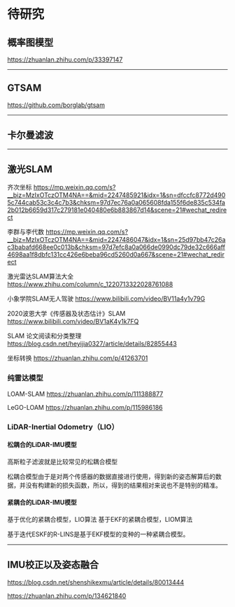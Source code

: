 # 待研究

##

## 概率图模型

https://zhuanlan.zhihu.com/p/33397147

---

## GTSAM

https://github.com/borglab/gtsam

---

## 卡尔曼滤波

---

## 激光SLAM

齐次坐标
https://mp.weixin.qq.com/s?__biz=MzIxOTczOTM4NA==&mid=2247485921&idx=1&sn=dfccfc8772d4905c744cab53c3c4c7b3&chksm=97d7ec76a0a065608fda155f6de835c534fa2b012b6659d317c279181e040480e6b883867d14&scene=21#wechat_redirect

李群与李代数
https://mp.weixin.qq.com/s?__biz=MzIxOTczOTM4NA==&mid=2247486047&idx=1&sn=25d97bb47c26ac3babafd668ee0c013b&chksm=97d7efc8a0a066de0990dc79de32c666aff4698aa1f8dbfc131cc426e6beba96cd5260d0a667&scene=21#wechat_redirect

激光雷达SLAM算法大全
https://www.zhihu.com/column/c_1220713322028761088

小象学院SLAM无人驾驶
https://www.bilibili.com/video/BV11a4y1v79G

2020波恩大学《传感器及状态估计》SLAM
https://www.bilibili.com/video/BV1aK4y1k7FQ

SLAM 论文阅读和分类整理
https://blog.csdn.net/heyijia0327/article/details/82855443

坐标转换
https://zhuanlan.zhihu.com/p/41263701

### 纯雷达模型

LOAM-SLAM
https://zhuanlan.zhihu.com/p/111388877

LeGO-LOAM
https://zhuanlan.zhihu.com/p/115986186

### LiDAR-Inertial Odometry（LIO）

#### 松耦合的LiDAR-IMU模型



高斯粒子滤波就是比较常见的松耦合模型

松耦合模型由于是对两个传感器的数据直接进行使用，得到新的姿态解算后的数据，并没有构建新的损失函数，所以，得到的结果相对来说也不是特别的精准。

#### 紧耦合的LiDAR-IMU模型

基于优化的紧耦合模型，LIO算法
基于EKF的紧耦合模型，LIOM算法

基于迭代ESKF的R-LINS是基于EKF模型的变种的一种紧耦合模型。

---


## IMU校正以及姿态融合

https://blog.csdn.net/shenshikexmu/article/details/80013444

https://zhuanlan.zhihu.com/p/134621840



